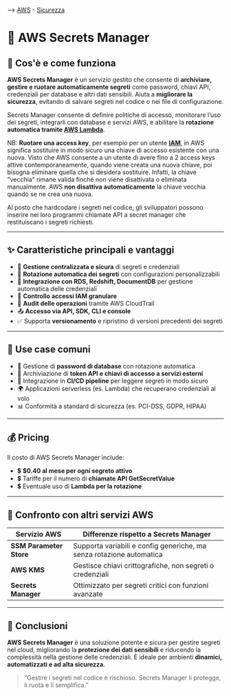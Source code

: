 --> [AWS](/00-Intro/AWS.md)  -  [Sicurezza](/09-Sicurezza-Compliance-Governance/Sicurezza-Compliance-Governance.md)
# 🔐 AWS Secrets Manager

## 📘 Cos'è e come funziona

**AWS Secrets Manager** è un servizio gestito che consente di **archiviare, gestire e ruotare automaticamente segreti** come password, chiavi API, credenziali per database e altri dati sensibili. Aiuta a **migliorare la sicurezza**, evitando di salvare segreti nel codice o nei file di configurazione.

Secrets Manager consente di definire politiche di accesso, monitorare l’uso dei segreti, integrarli con database e servizi AWS, e abilitare la **rotazione automatica tramite [AWS Lambda](/01-Compute-options/AWS-Lambda.md)**.


NB: **Ruotare una access key**, per esempio per un utente **[IAM](/09-Sicurezza-Compliance-Governance/Sicurezza/AWS-IAM.md)**, in AWS significa sostituire in modo sicuro una chiave di accesso esistente con una nuova. Visto che AWS consente a un utente di avere fino a 2 access keys attive contemporaneamente, quando viene creata una nuova chiave, poi bisogna eliminare quella che si desidera sostituire. Infatti, la chiave "vecchia" rimane valida finché non viene disattivata o eliminata manualmente. AWS **non disattiva automaticamente** la chiave vecchia quando se ne crea una nuova.

Al posto che hardcodare i segreti nel codice, gli sviluppatori possono inserire nei loro programmi chiamate API a secret manager che restituiscano i segreti richiesti.


---

## ✨ Caratteristiche principali e vantaggi

- 🔐 **Gestione centralizzata e sicura** di segreti e credenziali
- 🔁 **Rotazione automatica dei segreti** con configurazioni personalizzabili
- 🧩 **Integrazione con RDS, Redshift, DocumentDB** per gestione automatica delle credenziali
- 📜 **Controllo accessi IAM granulare**
- 🔎 **Audit delle operazioni** tramite AWS CloudTrail
- 📤 **Accesso via API, SDK, CLI e console**
- ✅ Supporta **versionamento** e ripristino di versioni precedenti dei segreti

---

## 🚀 Use case comuni

- 🔑 Gestione di **password di database** con rotazione automatica
- 🔐 Archiviazione di **token API e chiavi di accesso a servizi esterni**
- 🤖 Integrazione in **CI/CD pipeline** per leggere segreti in modo sicuro
- 🌍 Applicazioni serverless (es. Lambda) che recuperano credenziali al volo
- 📊 Conformità a standard di sicurezza (es. PCI-DSS, GDPR, HIPAA)

---

## 💰 Pricing

Il costo di AWS Secrets Manager include:

- 💲 **$0.40 al mese per ogni segreto attivo**
- 💲 Tariffe per il numero di **chiamate API GetSecretValue**
- 💲 Eventuale uso di **Lambda per la rotazione**


---

## 🔄 Confronto con altri servizi AWS

| Servizio AWS                  | Differenze rispetto a Secrets Manager                                |
|-------------------------------|------------------------------------------------------------------------|
| **SSM Parameter Store**       | Supporta variabili e config generiche, ma senza rotazione automatica |
| **AWS KMS**                   | Gestisce chiavi crittografiche, non segreti o credenziali             |
| **Secrets Manager**           | Ottimizzato per segreti critici con funzioni avanzate                 |

---

## 📌 Conclusioni

**AWS Secrets Manager** è una soluzione potente e sicura per gestire segreti nel cloud, migliorando la **protezione dei dati sensibili** e riducendo la complessità nella gestione delle credenziali. È ideale per ambienti **dinamici, automatizzati e ad alta sicurezza**.

> “Gestire i segreti nel codice è rischioso. Secrets Manager li protegge, li ruota e li semplifica.”

